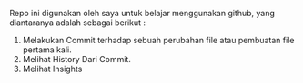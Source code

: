 Repo ini digunakan oleh saya untuk belajar menggunakan github, yang diantaranya adalah sebagai berikut :
1. Melakukan Commit terhadap sebuah perubahan file atau pembuatan file pertama kali.
2. Melihat History Dari Commit.
3. Melihat Insights
